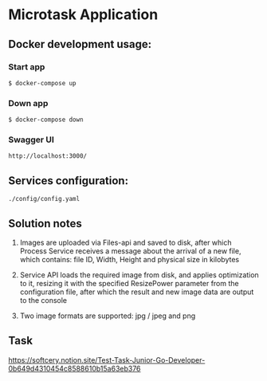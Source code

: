 # Microtask Application
## Docker development usage:
### Start app

```
$ docker-compose up 
```

### Down app
```
$ docker-compose down
```
### Swagger UI
```
http://localhost:3000/
```

## Services configuration:
```
./config/config.yaml
```

## Solution notes

1. Images are uploaded via Files-api and saved to disk, after which Process Service
receives a message about the arrival of a new file, which contains: file ID, Width, Height and physical size in kilobytes

2. Service API loads the required image from disk, and applies optimization to it, resizing it with the specified ResizePower parameter from the configuration file, after which the result and new image data are output to the console

3. Two image formats are supported: jpg / jpeg and png
## Task
https://softcery.notion.site/Test-Task-Junior-Go-Developer-0b649d4310454c8588610b15a63eb376